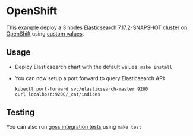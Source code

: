 # OpenShift

This example deploy a 3 nodes Elasticsearch 7.17.2-SNAPSHOT cluster on [OpenShift][]
using [custom values][].

## Usage

* Deploy Elasticsearch chart with the default values: `make install`

* You can now setup a port forward to query Elasticsearch API:

  ```
  kubectl port-forward svc/elasticsearch-master 9200
  curl localhost:9200/_cat/indices
  ```

## Testing

You can also run [goss integration tests][] using `make test`


[custom values]: https://github.com/elastic/helm-charts/tree/7.17/elasticsearch/examples/openshift/values.yaml
[goss integration tests]: https://github.com/elastic/helm-charts/tree/7.17/elasticsearch/examples/openshift/test/goss.yaml
[openshift]: https://www.openshift.com/
